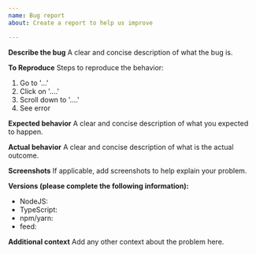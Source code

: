 ```yaml
---
name: Bug report
about: Create a report to help us improve

---
```


**Describe the bug**
A clear and concise description of what the bug is.

**To Reproduce**
Steps to reproduce the behavior:
1. Go to '...'
2. Click on '....'
3. Scroll down to '....'
4. See error

**Expected behavior**
A clear and concise description of what you expected to happen.

**Actual behavior**
A clear and concise description of what is the actual outcome.

**Screenshots**
If applicable, add screenshots to help explain your problem.

**Versions (please complete the following information):**
 - NodeJS: 
 - TypeScript:
 - npm/yarn:
 - feed:

**Additional context**
Add any other context about the problem here.

